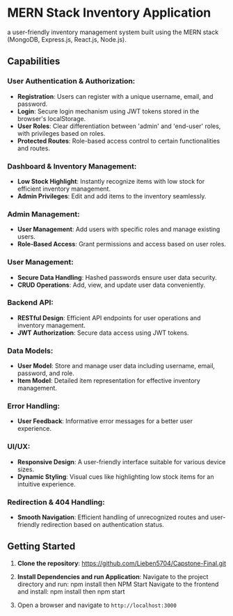 # MERN Stack Inventory Application

a user-friendly inventory management system built using the MERN stack (MongoDB, Express.js, React.js, Node.js).

## Capabilities

### User Authentication & Authorization:
- **Registration**: Users can register with a unique username, email, and password.
- **Login**: Secure login mechanism using JWT tokens stored in the browser's localStorage.
- **User Roles**: Clear differentiation between 'admin' and 'end-user' roles, with privileges based on roles.
- **Protected Routes**: Role-based access control to certain functionalities and routes.

### Dashboard & Inventory Management:
- **Low Stock Highlight**: Instantly recognize items with low stock for efficient inventory management.
- **Admin Privileges**: Edit and add items to the inventory seamlessly.

### Admin Management:
- **User Management**: Add users with specific roles and manage existing users.
- **Role-Based Access**: Grant permissions and access based on user roles.

### User Management:
- **Secure Data Handling**: Hashed passwords ensure user data security.
- **CRUD Operations**: Add, view, and update user data conveniently.

### Backend API:
- **RESTful Design**: Efficient API endpoints for user operations and inventory management.
- **JWT Authorization**: Secure data access using JWT tokens.

### Data Models:
- **User Model**: Store and manage user data including username, email, password, and role.
- **Item Model**: Detailed item representation for effective inventory management.

### Error Handling:
- **User Feedback**: Informative error messages for a better user experience.

### UI/UX:
- **Responsive Design**: A user-friendly interface suitable for various device sizes.
- **Dynamic Styling**: Visual cues like highlighting low stock items for an intuitive experience.

### Redirection & 404 Handling:
- **Smooth Navigation**: Efficient handling of unrecognized routes and user-friendly redirection based on authentication status.

## Getting Started

1. **Clone the repository**: https://github.com/Lieben5704/Capstone-Final.git
  
2. **Install Dependencies and run Application**:
Navigate to the project directory and run: npm install then NPM Start
Navigate to the frontend and install: npm install then npm start

3. Open a browser and navigate to `http://localhost:3000`

